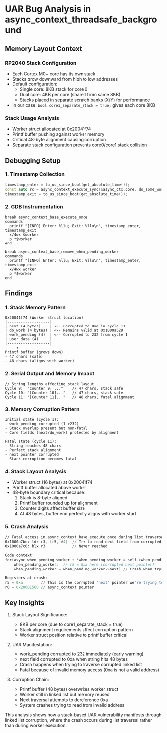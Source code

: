 # UAR Bug Analysis in async_context_threadsafe_background

## Memory Layout Context

### RP2040 Stack Configuration
- Each Cortex M0+ core has its own stack
- Stacks grow downward from high to low addresses
- Default configuration:
  - Single core: 8KB stack for core 0
  - Dual core: 4KB per core (shared from same 8KB)
  - Stacks placed in separate scratch banks (X/Y) for performance
- In our case: `bool core1_separate_stack = true;` gives each core 8KB

### Stack Usage Analysis
- Worker struct allocated at 0x20041f74
- Printf buffer pushing against worker memory
- Critical 48-byte alignment causing corruption
- Separate stack configuration prevents core0/core1 stack collision

## Debugging Setup

### 1. Timestamp Collection
```cpp
timestamp_enter = to_us_since_boot(get_absolute_time());
const auto rc = async_context_execute_sync(&async_ctx.core, do_some_work, &ref_counter);
timestamp_exit = to_us_since_boot(get_absolute_time());
```

### 2. GDB Instrumentation
```gdb
break async_context_base_execute_once
commands
  printf "[INFO] Enter: %llu; Exit: %llu\n", timestamp_enter, timestamp_exit
  x/4wx $worker
  p *$worker
end

break async_context_base_remove_when_pending_worker
commands
  printf "[INFO] Enter: %llu; Exit: %llu\n", timestamp_enter, timestamp_exit
  x/4wx worker
  p *$worker
end
```

## Findings

### 1. Stack Memory Pattern
```
0x20041f74 (Worker struct location):
|-------------------|
| next (4 bytes)    | <-- Corrupted to 0xa in cycle 11
| do_work (4 bytes) | <-- Remains valid at 0x1000a529
| work_pending (4)  | <-- Corrupted to 232 from cycle 1
| user_data (4)     |
|-------------------|
     ↑
Printf buffer (grows down)
- 47 chars (safe)
- 48 chars (aligns with worker)
```

### 2. Serial Output and Memory Impact
```
// String lengths affecting stack layout
Cycle 9:  "Counter 9; ..."    // 47 chars, stack safe
Cycle 10: "[Counter 10]..."   // 47 chars, stack safe
Cycle 11: "[Counter 11]..."   // 48 chars, fatal alignment
```

### 3. Memory Corruption Pattern
```
Initial state (cycle 1):
- work_pending corrupted (1->232)
- Stack overlap present but non-fatal
- Core fields (next/do_work) protected by alignment

Fatal state (cycle 11):
- String reaches 48 chars
- Perfect stack alignment
- next pointer corrupted
- Stack corruption becomes fatal
```

### 4. Stack Layout Analysis
- Worker struct (16 bytes) at 0x20041f74
- Printf buffer allocated above worker
- 48-byte boundary critical because:
  1. Stack is 8-byte aligned
  2. Printf buffer rounded up for alignment
  3. Counter digits affect buffer size
  4. At 48 bytes, buffer end perfectly aligns with worker start

### 5. Crash Analysis
```asm
// Fatal access in async_context_base_execute_once during list traversal:
0x1000a7be: ldr r3, [r5, #4]  // Try to read next field from corrupted worker (0xa)
0x1000a7c0: blx r3            // Never reached

Code context:
for(async_when_pending_worker_t *when_pending_worker = self->when_pending_list;
    when_pending_worker;  // r5 = 0xa here (corrupted next pointer)
    when_pending_worker = when_pending_worker->next) // Crash when trying to read next

Registers at crash:
r5 = 0xa        // This is the corrupted 'next' pointer we're trying to traverse
r0 = 0x20001560 // async_context pointer
```

## Key Insights
1. Stack Layout Significance:
   - 8KB per core (due to core1_separate_stack = true)
   - Stack alignment requirements affect corruption pattern
   - Worker struct position relative to printf buffer critical

2. UAR Manifestation:
   - work_pending corrupted to 232 immediately (early warning)
   - next field corrupted to 0xa when string hits 48 bytes
   - Crash happens when trying to traverse corrupted linked list
   - Fatal because of invalid memory access (0xa is not a valid address)

3. Corruption Chain:
   - Printf buffer (48 bytes) overwrites worker struct
   - Worker still in linked list but memory reused
   - Next traversal attempts to dereference 0xa
   - System crashes trying to read from invalid address

This analysis shows how a stack-based UAR vulnerability manifests through linked list corruption, where the crash occurs during list traversal rather than during worker execution.
